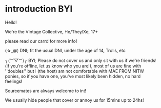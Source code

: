 # introduction BYI
Hello!

We're the Vintage Collective, He/They/Xe, 17+

please read our carrd for more info!


(☆_@) DNI; fit the usual DNI, under the age of 14, Trolls, etc

┐(︶▽︶)┌ BYI; Please do not cover us and only sit with us if we're friends! (if you're offline, let us know who you are!), most of us are fine with ''doubles'' but I (the host) am not comfortable with MAE FROM NITW ponies, so if you have one, you've most likely been hidden, no hard feelings!

Sourcemates are always welcome to int!

We usually hide people that cover or annoy us for 15mins up to 24hs! 
